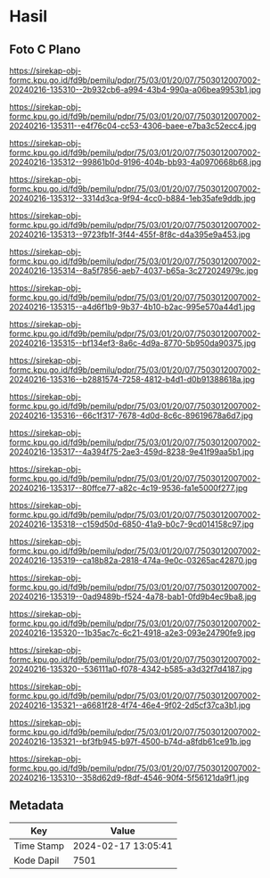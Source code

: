 # Hasil

## Foto C Plano

https://sirekap-obj-formc.kpu.go.id/fd9b/pemilu/pdpr/75/03/01/20/07/7503012007002-20240216-135310--2b932cb6-a994-43b4-990a-a06bea9953b1.jpg

https://sirekap-obj-formc.kpu.go.id/fd9b/pemilu/pdpr/75/03/01/20/07/7503012007002-20240216-135311--e4f76c04-cc53-4306-baee-e7ba3c52ecc4.jpg

https://sirekap-obj-formc.kpu.go.id/fd9b/pemilu/pdpr/75/03/01/20/07/7503012007002-20240216-135312--99861b0d-9196-404b-bb93-4a0970668b68.jpg

https://sirekap-obj-formc.kpu.go.id/fd9b/pemilu/pdpr/75/03/01/20/07/7503012007002-20240216-135312--3314d3ca-9f94-4cc0-b884-1eb35afe9ddb.jpg

https://sirekap-obj-formc.kpu.go.id/fd9b/pemilu/pdpr/75/03/01/20/07/7503012007002-20240216-135313--9723fb1f-3f44-455f-8f8c-d4a395e9a453.jpg

https://sirekap-obj-formc.kpu.go.id/fd9b/pemilu/pdpr/75/03/01/20/07/7503012007002-20240216-135314--8a5f7856-aeb7-4037-b65a-3c272024979c.jpg

https://sirekap-obj-formc.kpu.go.id/fd9b/pemilu/pdpr/75/03/01/20/07/7503012007002-20240216-135315--a4d6f1b9-9b37-4b10-b2ac-995e570a44d1.jpg

https://sirekap-obj-formc.kpu.go.id/fd9b/pemilu/pdpr/75/03/01/20/07/7503012007002-20240216-135315--bf134ef3-8a6c-4d9a-8770-5b950da90375.jpg

https://sirekap-obj-formc.kpu.go.id/fd9b/pemilu/pdpr/75/03/01/20/07/7503012007002-20240216-135316--b2881574-7258-4812-b4d1-d0b91388618a.jpg

https://sirekap-obj-formc.kpu.go.id/fd9b/pemilu/pdpr/75/03/01/20/07/7503012007002-20240216-135316--66c1f317-7678-4d0d-8c6c-89619678a6d7.jpg

https://sirekap-obj-formc.kpu.go.id/fd9b/pemilu/pdpr/75/03/01/20/07/7503012007002-20240216-135317--4a394f75-2ae3-459d-8238-9e41f99aa5b1.jpg

https://sirekap-obj-formc.kpu.go.id/fd9b/pemilu/pdpr/75/03/01/20/07/7503012007002-20240216-135317--80ffce77-a82c-4c19-9536-fa1e5000f277.jpg

https://sirekap-obj-formc.kpu.go.id/fd9b/pemilu/pdpr/75/03/01/20/07/7503012007002-20240216-135318--c159d50d-6850-41a9-b0c7-9cd014158c97.jpg

https://sirekap-obj-formc.kpu.go.id/fd9b/pemilu/pdpr/75/03/01/20/07/7503012007002-20240216-135319--ca18b82a-2818-474a-9e0c-03265ac42870.jpg

https://sirekap-obj-formc.kpu.go.id/fd9b/pemilu/pdpr/75/03/01/20/07/7503012007002-20240216-135319--0ad9489b-f524-4a78-bab1-0fd9b4ec9ba8.jpg

https://sirekap-obj-formc.kpu.go.id/fd9b/pemilu/pdpr/75/03/01/20/07/7503012007002-20240216-135320--1b35ac7c-6c21-4918-a2e3-093e24790fe9.jpg

https://sirekap-obj-formc.kpu.go.id/fd9b/pemilu/pdpr/75/03/01/20/07/7503012007002-20240216-135320--536111a0-f078-4342-b585-a3d32f7d4187.jpg

https://sirekap-obj-formc.kpu.go.id/fd9b/pemilu/pdpr/75/03/01/20/07/7503012007002-20240216-135321--a6681f28-4f74-46e4-9f02-2d5cf37ca3b1.jpg

https://sirekap-obj-formc.kpu.go.id/fd9b/pemilu/pdpr/75/03/01/20/07/7503012007002-20240216-135321--bf3fb945-b97f-4500-b74d-a8fdb61ce91b.jpg

https://sirekap-obj-formc.kpu.go.id/fd9b/pemilu/pdpr/75/03/01/20/07/7503012007002-20240216-135310--358d62d9-f8df-4546-90f4-5f56121da9f1.jpg


## Metadata

| Key        | Value               |
| ---------- | ------------------- |
| Time Stamp | 2024-02-17 13:05:41 |
| Kode Dapil | 7501                |



